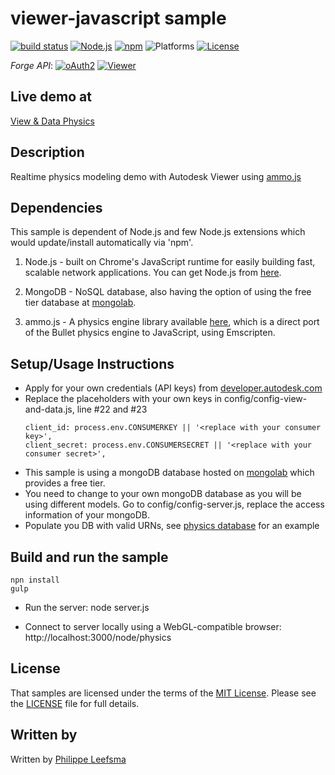 # viewer-javascript sample
[![build status](https://travis-ci.org/apprentice3d/viewer-javascript-physics.sample.svg)](https://travis-ci.org/apprentice3d/viewer-javascript-physics.sample)
[![Node.js](https://img.shields.io/badge/Node.js-6.3.1-blue.svg)](https://nodejs.org/)
[![npm](https://img.shields.io/badge/npm-3.10.3-blue.svg)](https://www.npmjs.com/)
![Platforms](https://img.shields.io/badge/platform-windows%20%7C%20osx%20%7C%20linux-lightgray.svg)
[![License](http://img.shields.io/:license-mit-blue.svg)](http://opensource.org/licenses/MIT)


*Forge API*:
[![oAuth2](https://img.shields.io/badge/oAuth2-v1-green.svg)](http://developer-autodesk.github.io/)
[![Viewer](https://img.shields.io/badge/Forge%20Viewer-v2.10-green.svg)](http://developer-autodesk.github.io/)

## Live demo at

[View & Data Physics](http://physics.autodesk.io)

## Description

Realtime physics modeling demo with Autodesk Viewer using [ammo.js](https://github.com/kripken/ammo.js/)

## Dependencies

This sample is dependent of Node.js and few Node.js extensions which would update/install automatically via 'npm'.

1. Node.js - built on Chrome's JavaScript runtime for easily building fast, scalable network applications.
   You can get Node.js from [here](http://nodejs.org/).

2. MongoDB - NoSQL database, also having the option of using the free tier database at [mongolab](https://mongolab.com/).

3. ammo.js - A physics engine library available [here](https://github.com/kripken/ammo.js/), which is a direct port of the Bullet physics engine to JavaScript, using Emscripten.


## Setup/Usage Instructions

* Apply for your own credentials (API keys) from [developer.autodesk.com](http://developer.autodesk.com)
* Replace the placeholders with your own keys in config/config-view-and-data.js, line #22 and #23 <br />
  ```
  client_id: process.env.CONSUMERKEY || '<replace with your consumer key>',
  client_secret: process.env.CONSUMERSECRET || '<replace with your consumer secret>',
  ```
* This sample is using a mongoDB database hosted on [mongolab](https://mongolab.com/) which provides a free tier.
* You need to change to your own mongoDB database as you will be using different models. Go to config/config-server.js, replace the access information of your mongoDB.
* Populate you DB with valid URNs, see [physics database](http://viewer.autodesk.io/node/physics/api/models) for an example

## Build and run the sample

    npn install
    gulp

* Run the server:
    node server.js

* Connect to server locally using a WebGL-compatible browser: http://localhost:3000/node/physics



## License

That samples are licensed under the terms of the [MIT License](http://opensource.org/licenses/MIT). Please see the [LICENSE](./LICENSE) file for full details.

## Written by 

Written by [Philippe Leefsma](http://adndevblog.typepad.com/cloud_and_mobile/philippe-leefsma.html)


